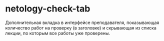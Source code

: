 # netology-check-tab

Дополнительная вкладка в интерфейсе преподавателя, показывающая
количество работ на проверку (в заголовке) и скрывающая из списка
лекции, по которым все работы уже проверены.
